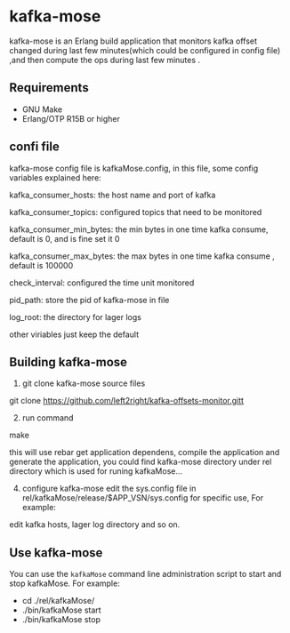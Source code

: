 kafka-mose
================
kafka-mose is an Erlang build application that monitors kafka offset changed during last few minutes(which could be configured in config file) ,and then compute the ops during last few minutes .

Requirements
---------------
 - GNU Make
 - Erlang/OTP R15B or higher

confi file
---------------
kafka-mose config file is kafkaMose.config, in this file, some config variables explained here:

kafka_consumer_hosts: the host name and port of kafka

kafka_consumer_topics: configured topics that need to be monitored

kafka_consumer_min_bytes: the min bytes in one time kafka consume, default is 0, and is fine set it 0

kafka_consumer_max_bytes: the max bytes in one time kafka consume , default is 100000

check_interval: configured the time unit monitored

pid_path: store the pid of kafka-mose in file

log_root: the directory for lager logs

other viriables just keep the default

Building kafka-mose
---------------
1. git clone kafka-mose source files

 git clone https://github.com/left2right/kafka-offsets-monitor.gitt

2. run command 
 
 make

 this will use rebar get application dependens, compile the application and generate the application, you could find kafka-mose directory under rel directory which is used for runing kafkaMose...  
 
4. configure kafka-mose 
 edit the sys.config file in rel/kafkaMose/release/$APP_VSN/sys.config for specific use, For example:

  edit kafka hosts, lager log directory and so on.  

Use kafka-mose
---------------
You can use the `kafkaMose` command line administration script to start and stop kafkaMose. For example:
 - cd ./rel/kafkaMose/
 - ./bin/kafkaMose start
 - ./bin/kafkaMose stop
